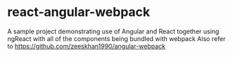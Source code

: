 # react-angular-webpack
A sample project demonstrating use of Angular and React together using ngReact with all of the components being bundled with webpack
Also refer to https://github.com/zeeskhan1990/angular-webpack
